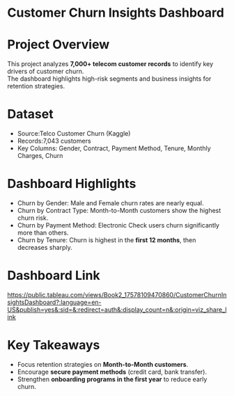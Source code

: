 # Customer Churn Insights Dashboard

# Project Overview
This project analyzes **7,000+ telecom customer records** to identify key drivers of customer churn.  
The dashboard highlights high-risk segments and business insights for retention strategies.

# Dataset
- Source:Telco Customer Churn (Kaggle)  
- Records:7,043 customers  
- Key Columns: Gender, Contract, Payment Method, Tenure, Monthly Charges, Churn  

# Dashboard Highlights
- Churn by Gender: Male and Female churn rates are nearly equal.  
- Churn by Contract Type: Month-to-Month customers show the highest churn risk.  
- Churn by Payment Method: Electronic Check users churn significantly more than others.  
- Churn by Tenure: Churn is highest in the **first 12 months**, then decreases sharply.   

# Dashboard Link
  https://public.tableau.com/views/Book2_17578109470860/CustomerChurnInsightsDashboard?:language=en-US&publish=yes&:sid=&:redirect=auth&:display_count=n&:origin=viz_share_link
  
# Key Takeaways
- Focus retention strategies on **Month-to-Month customers**.  
- Encourage **secure payment methods** (credit card, bank transfer).  
- Strengthen **onboarding programs in the first year** to reduce early churn.  
